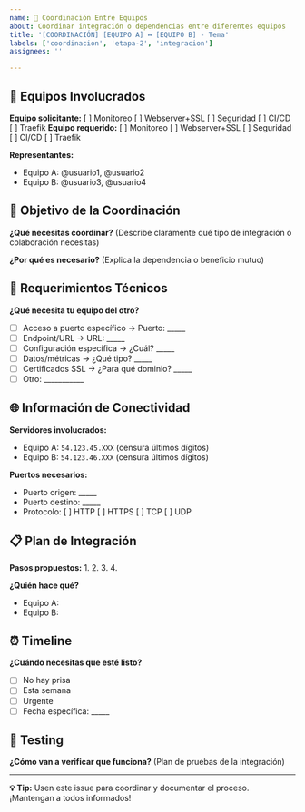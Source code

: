 ```yaml
---
name: 🔗 Coordinación Entre Equipos
about: Coordinar integración o dependencias entre diferentes equipos
title: '[COORDINACIÓN] [EQUIPO A] ↔ [EQUIPO B] - Tema'
labels: ['coordinacion', 'etapa-2', 'integracion']
assignees: ''

---
```


## 🤝 Equipos Involucrados
**Equipo solicitante:** [ ] Monitoreo [ ] Webserver+SSL [ ] Seguridad [ ] CI/CD [ ] Traefik
**Equipo requerido:** [ ] Monitoreo [ ] Webserver+SSL [ ] Seguridad [ ] CI/CD [ ] Traefik

**Representantes:**
- Equipo A: @usuario1, @usuario2
- Equipo B: @usuario3, @usuario4

## 🎯 Objetivo de la Coordinación
**¿Qué necesitas coordinar?**
(Describe claramente qué tipo de integración o colaboración necesitas)

**¿Por qué es necesario?**
(Explica la dependencia o beneficio mutuo)

## 🔧 Requerimientos Técnicos
**¿Qué necesita tu equipo del otro?**
- [ ] Acceso a puerto específico → Puerto: _____
- [ ] Endpoint/URL → URL: _____
- [ ] Configuración específica → ¿Cuál? _____
- [ ] Datos/métricas → ¿Qué tipo? _____
- [ ] Certificados SSL → ¿Para qué dominio? _____
- [ ] Otro: ___________

## 🌐 Información de Conectividad
**Servidores involucrados:**
- Equipo A: `54.123.45.XXX` (censura últimos dígitos)
- Equipo B: `54.123.46.XXX` (censura últimos dígitos)

**Puertos necesarios:**
- Puerto origen: _____
- Puerto destino: _____
- Protocolo: [ ] HTTP [ ] HTTPS [ ] TCP [ ] UDP

## 📋 Plan de Integración
**Pasos propuestos:**
1. 
2. 
3. 
4. 

**¿Quién hace qué?**
- Equipo A:
- Equipo B:

## ⏰ Timeline
**¿Cuándo necesitas que esté listo?**
- [ ] No hay prisa
- [ ] Esta semana
- [ ] Urgente
- [ ] Fecha específica: _____

## 🧪 Testing
**¿Cómo van a verificar que funciona?**
(Plan de pruebas de la integración)

---
**💡 Tip:** Usen este issue para coordinar y documentar el proceso. ¡Mantengan a todos informados!
